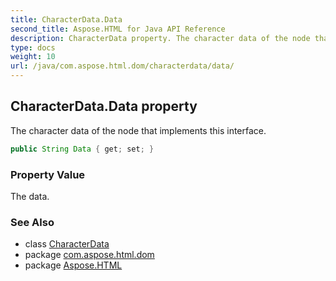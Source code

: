 ```yaml
---
title: CharacterData.Data
second_title: Aspose.HTML for Java API Reference
description: CharacterData property. The character data of the node that implements this interface
type: docs
weight: 10
url: /java/com.aspose.html.dom/characterdata/data/
---
```

## CharacterData.Data property

The character data of the node that implements this interface.

```java
public String Data { get; set; }
```

### Property Value

The data.

### See Also

* class [CharacterData](../)
* package [com.aspose.html.dom](../../characterdata/)
* package [Aspose.HTML](../../../)
